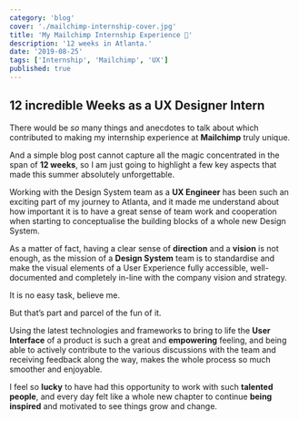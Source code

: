 ```yaml
---
category: 'blog'
cover: './mailchimp-internship-cover.jpg'
title: 'My Mailchimp Internship Experience 💛'
description: '12 weeks in Atlanta.'
date: '2019-08-25'
tags: ['Internship', 'Mailchimp', 'UX']
published: true
---
```


## 12 incredible Weeks as a UX Designer Intern

There would be _so_ many things and anecdotes to talk about which contributed to making my internship experience at **Mailchimp** truly unique.

And a simple blog post cannot capture all the magic concentrated in the span of **12 weeks**, so I am just going to highlight a few key aspects that made this summer absolutely unforgettable.

Working with the Design System team as a **UX Engineer** has been such an exciting part of my journey to Atlanta, and it made me understand about how important it is to have a great sense of team work and cooperation when starting to conceptualise the building blocks of a whole new Design System.

As a matter of fact, having a clear sense of **direction** and a **vision** is not enough, as the mission of a **Design System** team is to standardise and make the visual elements of a User Experience fully accessible, well-documented and completely in-line with the company vision and strategy.

It is no easy task, believe me.

But that’s part and parcel of the fun of it.

Using the latest technologies and frameworks to bring to life the **User Interface** of a product is such a great and **empowering** feeling, and being able to actively contribute to the various discussions with the team and receiving feedback along the way, makes the whole process so much smoother and enjoyable.

I feel so **lucky** to have had this opportunity to work with such **talented people**, and every day felt like a whole new chapter to continue **being inspired** and motivated to see things grow and change.
